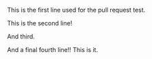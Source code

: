 This is the first line used for the pull request test.

This is the second line!

And third.

And a final fourth line!! This is it.
